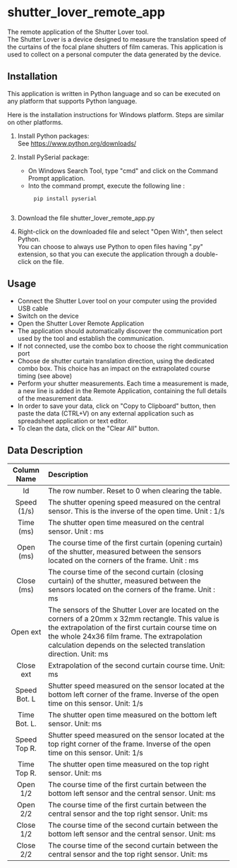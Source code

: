 # shutter_lover_remote_app
The remote application of the Shutter Lover tool.  
The Shutter Lover is a device designed to measure the translation speed of the curtains of the focal plane shutters of film cameras.  This application is used to collect on a personal computer the data generated by the device.

## Installation

This application is written in Python language and so can be executed on any platform that supports Python language.  

Here is the installation instructions for Windows platform. Steps are similar on other platforms.  

1. Install Python packages:    
   See https://www.python.org/downloads/
2. Install PySerial package:  
   - On Windows Search Tool, type "cmd" and click on the Command Prompt application.  
   -  Into the command prompt, execute the following line :  
   
   ```
        pip install pyserial
        
   ```
3. Download the file shutter_lover_remote_app.py  

5. Right-click on the downloaded file and select "Open With", then select Python.  
   You can choose to always use Python to open files having ".py" extension, so that you can execute the application through a double-click on the file.

## Usage

- Connect the Shutter Lover tool on your computer using the provided USB cable
- Switch on the device
- Open the Shutter Lover Remote Application
- The application should automatically discover the communication port used by the tool and establish the communication.
- If not connected, use the combo box to choose the right communication port
- Choose de shutter curtain translation direction, using the dedicated combo box. This choice has an impact on the extrapolated course timing (see above) 
- Perform your shutter measurements. Each time a measurement is made, a new line is added in the Remote Application, containing the full details of the measurement data.
- In order to save your data, click on "Copy to Clipboard" button, then paste the data (CTRL+V) on any external application such as spreadsheet application or text editor.
- To clean the data, click on the "Clear All" button.

## Data Description

| Column Name | Description |
| :--: |:-- |
| Id | The row number. Reset to 0 when clearing the table. |
| Speed (1/s) | The shutter opening speed measured on the central sensor. This is the inverse of the open time. Unit : 1/s |
| Time (ms) | The shutter open time measured on the central sensor. Unit : ms |
| Open (ms) | The course time of the first curtain (opening curtain) of the shutter, measured between the sensors located on the corners of the frame. Unit : ms |
| Close (ms) | The course time of the second curtain (closing curtain) of the shutter, measured between the sensors located on the corners of the frame. Unit : ms |
| Open ext | The sensors of the Shutter Lover are located on the corners of a 20mm x 32mm rectangle. This value is the extrapolation of the first curtain course time on the whole 24x36 film frame. The extrapolation calculation depends on the selected translation direction. Unit: ms |
| Close ext | Extrapolation of the second curtain course time. Unit: ms |
| Speed Bot. L | Shutter speed measured on the sensor located at the bottom left corner of the frame. Inverse of the open time on this sensor. Unit: 1/s |
| Time Bot. L. | The shutter open time measured on the bottom left sensor. Unit: ms |
| Speed Top R.| Shutter speed measured on the sensor located at the top right corner of the frame. Inverse of the open time on this sensor. Unit: 1/s |
| Time Top R. | The shutter open time measured on the top right sensor. Unit: ms|
| Open 1/2 | The course time of the first curtain between the bottom left sensor and the central sensor. Unit: ms|
| Open 2/2 | The course time of the first curtain between the central sensor and the top right sensor. Unit: ms| 
| Close 1/2 | The course time of the second curtain between the bottom left sensor and the central sensor. Unit: ms|
| Close 2/2 | The course time of the second curtain between the central sensor and the top right sensor. Unit: ms| 
